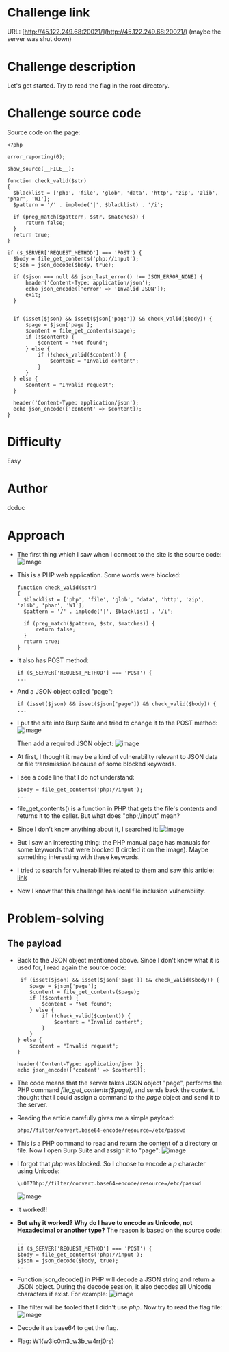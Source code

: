# Challenge link
URL:      [http://45.122.249.68:20021/](http://45.122.249.68:20021/) (maybe the server was shut down)

# Challenge description
Let's get started. Try to read the flag in the root directory.

# Challenge source code
Source code on the page:
  ```
  <?php

  error_reporting(0);

  show_source(__FILE__);

  function check_valid($str)
  {
    $blacklist = ['php', 'file', 'glob', 'data', 'http', 'zip', 'zlib', 'phar', 'W1'];
    $pattern = '/' . implode('|', $blacklist) . '/i';

    if (preg_match($pattern, $str, $matches)) {
        return false;
    }
    return true;
  }

  if ($_SERVER['REQUEST_METHOD'] === 'POST') {
    $body = file_get_contents('php://input');
    $json = json_decode($body, true);

    if ($json === null && json_last_error() !== JSON_ERROR_NONE) {
        header('Content-Type: application/json');
        echo json_encode(['error' => 'Invalid JSON']);
        exit;
    }


    if (isset($json) && isset($json['page']) && check_valid($body)) {
        $page = $json['page'];
        $content = file_get_contents($page);
        if (!$content) {
            $content = "Not found";
        } else {
            if (!check_valid($content)) {
                $content = "Invalid content";
            }
        }
    } else {
        $content = "Invalid request";
    }

    header('Content-Type: application/json');
    echo json_encode(['content' => $content]);
  }
  ```
# Difficulty
Easy

# Author
dcduc

# Approach
- The first thing which I saw when I connect to the site is the source code:
  ![image](https://github.com/NoSpaceAvailable/WannagameFreshman2023/assets/143888307/f563d0dc-900c-4398-aac4-47d5a7fcaf82)

- This is a PHP web application. Some words were blocked:
  ```
  function check_valid($str)
  {
    $blacklist = ['php', 'file', 'glob', 'data', 'http', 'zip', 'zlib', 'phar', 'W1'];
    $pattern = '/' . implode('|', $blacklist) . '/i';

    if (preg_match($pattern, $str, $matches)) {
        return false;
    }
    return true;
  }
  ```
- It also has POST method:
  ```
  if ($_SERVER['REQUEST_METHOD'] === 'POST') {
  ...
  ```
- And a JSON object called "page":
  ```
  if (isset($json) && isset($json['page']) && check_valid($body)) {
  ...
  ```
- I put the site into Burp Suite and tried to change it to the POST method:
  ![image](https://github.com/NoSpaceAvailable/WannagameFreshman2023/assets/143888307/5376a4c5-3c61-4fea-a757-dd7487c236bb)

  Then add a required JSON object:
  ![image](https://github.com/NoSpaceAvailable/WannagameFreshman2023/assets/143888307/e4ee58cc-01d9-4cf2-84cd-ccf7e8031e9b)

- At first, I thought it may be a kind of vulnerability relevant to JSON data or file transmission because of some blocked keywords.
- I see a code line that I do not understand:
  ```
  $body = file_get_contents('php://input');
  ...
  ```
- file_get_contents() is a function in PHP that gets the file's contents and returns it to the caller. But what does "php://input" mean?
- Since I don't know anything about it, I searched it:
  ![image](https://github.com/NoSpaceAvailable/WannagameFreshman2023/assets/143888307/d8632081-c5c9-4619-a1e7-60da49dc0179)

- But I saw an interesting thing: the PHP manual page has manuals for some keywords that were blocked (I circled it on the image). Maybe something interesting with these keywords.
- I tried to search for vulnerabilities related to them and saw this article: [link](https://medium.com/@Aptive/local-file-inclusion-lfi-web-application-penetration-testing-cc9dc8dd3601)
- Now I know that this challenge has local file inclusion vulnerability.

# Problem-solving
  ## The payload
  - Back to the JSON object mentioned above. Since I don't know what it is used for, I read again the source code:
    ```
     if (isset($json) && isset($json['page']) && check_valid($body)) {
        $page = $json['page'];
        $content = file_get_contents($page);
        if (!$content) {
            $content = "Not found";
        } else {
            if (!check_valid($content)) {
                $content = "Invalid content";
            }
        }
    } else {
        $content = "Invalid request";
    }

    header('Content-Type: application/json');
    echo json_encode(['content' => $content]);
    ```
  - The code means that the server takes JSON object "page", performs the PHP command *file_get_contents($page)*, and sends back the content. I thought that I could assign a command to the *page* object and send it to the server.
  - Reading the article carefully gives me a simple payload:
    ```
    php://filter/convert.base64-encode/resource=/etc/passwd
    ```
  - This is a PHP command to read and return the content of a directory or file. Now I open Burp Suite and assign it to "page":
    ![image](https://github.com/NoSpaceAvailable/WannagameFreshman2023/assets/143888307/567c8360-c3a5-40e6-bdd6-d1e72bb1aa5f)

  - I forgot that *php* was blocked. So I choose to encode a *p* character using Unicode:
    ```
    \u0070hp://filter/convert.base64-encode/resource=/etc/passwd
    ```
    ![image](https://github.com/NoSpaceAvailable/WannagameFreshman2023/assets/143888307/a9ccba0a-16fe-4828-9b04-e6b94a9ae936)

  - It worked!!
  - **But why it worked? Why do I have to encode as Unicode, not Hexadecimal or another type?** The reason is based on the source code:
    ```
    ...
    if ($_SERVER['REQUEST_METHOD'] === 'POST') {
    $body = file_get_contents('php://input');
    $json = json_decode($body, true);
    ...
    ```
  - Function json_decode() in PHP will decode a JSON string and return a JSON object. During the decode session, it also decodes all Unicode characters if exist. For example:
    ![image](https://github.com/NoSpaceAvailable/WannagameFreshman2023/assets/143888307/3caf7b24-54ab-417f-8676-970d8f7e7588)
    
  - The filter will be fooled that I didn't use *php*. Now try to read the flag file:
    ![image](https://github.com/NoSpaceAvailable/WannagameFreshman2023/assets/143888307/cea38df7-ed07-43fb-bb83-8232c3414968)

  - Decode it as base64 to get the flag.
  - Flag: W1{w3lc0m3_w3b_w4rrj0rs}
